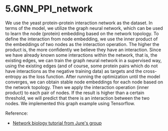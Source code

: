 # 5.GNN_PPI_network

We use the yeast protein-protein interaction network as the dataset. In terms of the model, we utilize the graph neural network, which can be used to learn the node (protein) embedding based on the network topology. To define the interaction from node embedding, we use the inner product of the embeddings of two nodes as the interaction operation. The higher the product is, the more confidently we believe they have an interaction. Since we have already known some interactions within the network, that is, the existing edges, we can train the graph neural network in a supervised way, using the existing edges (and of course, some protein pairs which do not have interactions as the negative training data) as targets and the cross-entropy as the loss function. After running the optimization until the model converges, we can obtain stable node embeddings for each node based on the network topology. Then we apply the interaction operation (inner product) to each pair of nodes. If the result is higher than a certain threshold, we will predict that there is an interaction between the two nodes. We implemented this graph example using Tensorflow. 

Reference:
* [Network biology tutorial from Jure's group](http://snap.stanford.edu/deepnetbio-ismb/)